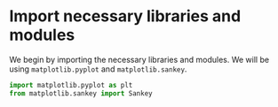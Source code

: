 # Import necessary libraries and modules

We begin by importing the necessary libraries and modules. We will be using `matplotlib.pyplot` and `matplotlib.sankey`.

```python
import matplotlib.pyplot as plt
from matplotlib.sankey import Sankey
```
